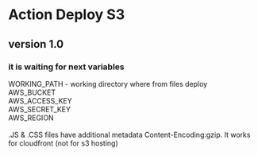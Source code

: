 # Action Deploy S3
## version 1.0

### it is waiting for next variables <br>
WORKING_PATH - working directory where from files deploy <br>
AWS_BUCKET <br>
AWS_ACCESS_KEY <br>
AWS_SECRET_KEY <br>
AWS_REGION <br>
<br>
.JS & .CSS files have additional metadata Content-Encoding:gzip. It works for cloudfront (not for s3 hosting)

